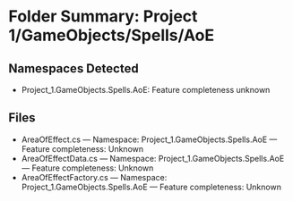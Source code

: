 # Folder Summary: Project 1/GameObjects/Spells/AoE

## Namespaces Detected
- Project_1.GameObjects.Spells.AoE: Feature completeness unknown

## Files
- AreaOfEffect.cs — Namespace: Project_1.GameObjects.Spells.AoE — Feature completeness: Unknown
- AreaOfEffectData.cs — Namespace: Project_1.GameObjects.Spells.AoE — Feature completeness: Unknown
- AreaOfEffectFactory.cs — Namespace: Project_1.GameObjects.Spells.AoE — Feature completeness: Unknown
